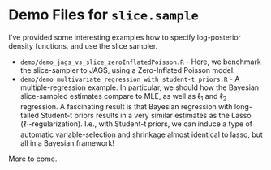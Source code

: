 # Demo Files for `slice.sample`

I've provided some interesting examples how to specify log-posterior density functions, and use the slice sampler.

- `demo/demo_jags_vs_slice_zeroInflatedPoisson.R` - Here, we benchmark the slice-sampler to JAGS, using a Zero-Inflated Poisson model.
- `demo/demo_multivariate_regression_with_student-t_priors.R` - A multiple-regression example. In particular, we should how the Bayesian slice-sampled estimates compare to MLE, as well as $\ell_1$ and $\ell_2$ regression. A fascinating result is that Bayesian regression with long-tailed Student-t priors results in a very similar estimates as the Lasso ($\ell_1$-regularization). I.e., with Student-t priors, we can induce a type of automatic variable-selection and shrinkage almost identical to lasso, but all in a Bayesian framework!

More to come.

